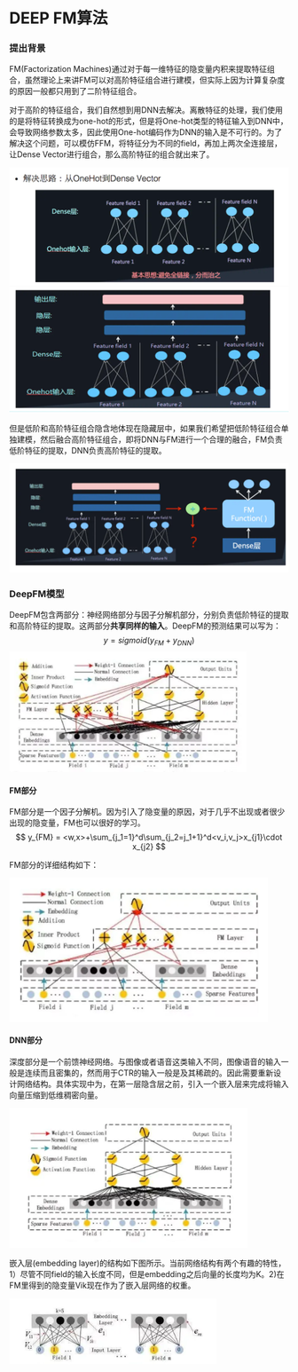 # DEEP FM算法

### 提出背景

FM(Factorization Machines)通过对于每一维特征的隐变量内积来提取特征组合，虽然理论上来讲FM可以对高阶特征组合进行建模，但实际上因为计算复杂度的原因一般都只用到了二阶特征组合。

对于高阶的特征组合，我们自然想到用DNN去解决。离散特征的处理，我们使用的是将特征转换成为one-hot的形式，但是将One-hot类型的特征输入到DNN中，会导致网络参数太多，因此使用One-hot编码作为DNN的输入是不可行的。为了解决这个问题，可以模仿FFM，将特征分为不同的field，再加上两次全连接层，让Dense Vector进行组合，那么高阶特征的组合就出来了。

<img src="images\DEEPFM1.webp" style="zoom:80%;" />

<img src="images\DEEPFM2.webp" style="zoom:80%;" />

但是低阶和高阶特征组合隐含地体现在隐藏层中，如果我们希望把低阶特征组合单独建模，然后融合高阶特征组合，即将DNN与FM进行一个合理的融合，FM负责低阶特征的提取，DNN负责高阶特征的提取。

<img src="images\DEEPFM3.webp" style="zoom:80%;" />



### DeepFM模型

DeepFM包含两部分：神经网络部分与因子分解机部分，分别负责低阶特征的提取和高阶特征的提取。这两部分**共享同样的输入**。DeepFM的预测结果可以写为：
$$
y=sigmoid(y_{FM}+y_{DNN})
$$
<img src="images\DEEPFM4.webp" style="zoom:80%;" />

#### FM部分

FM部分是一个因子分解机。因为引入了隐变量的原因，对于几乎不出现或者很少出现的隐变量，FM也可以很好的学习。
$$
y_{FM} = <w,x>+\sum_{j_1=1}^d\sum_{j_2=j_1+1}^d<v_i,v_j>x_{j1}\cdot x_{j2}
$$


FM部分的详细结构如下：

<img src="images\DEEPFM5.webp" style="zoom:80%;" />

#### DNN部分

深度部分是一个前馈神经网络。与图像或者语音这类输入不同，图像语音的输入一般是连续而且密集的，然而用于CTR的输入一般是及其稀疏的。因此需要重新设计网络结构。具体实现中为，在第一层隐含层之前，引入一个嵌入层来完成将输入向量压缩到低维稠密向量。

<img src="images\DEEPFM6.webp" style="zoom:80%;" />

嵌入层(embedding layer)的结构如下图所示。当前网络结构有两个有趣的特性，1）尽管不同field的输入长度不同，但是embedding之后向量的长度均为K。2)在FM里得到的隐变量Vik现在作为了嵌入层网络的权重。

<img src="images\DEEPFM7.webp" style="zoom:80%;" />